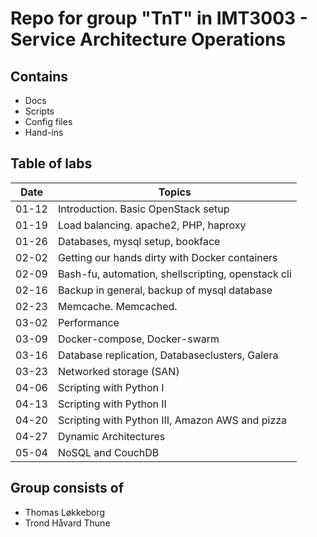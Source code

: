 # Repo for group "TnT" in IMT3003 - Service Architecture Operations

## Contains

* Docs
* Scripts
* Config files
* Hand-ins

## Table of labs

Date        | Topics
------------| --------------------------------------------------
01-12       | Introduction. Basic OpenStack setup
01-19       | Load balancing. apache2, PHP, haproxy
01-26       | Databases, mysql setup, bookface
02-02       | Getting our hands dirty with Docker containers
02-09       | Bash-fu, automation, shellscripting, openstack cli
02-16       | Backup in general, backup of mysql database
02-23       | Memcache. Memcached.
03-02       | Performance
03-09       | Docker-compose, Docker-swarm
03-16       | Database replication, Databaseclusters, Galera
03-23       | Networked storage (SAN)
04-06       | Scripting with Python I
04-13       | Scripting with Python II
04-20	    | Scripting with Python III, Amazon AWS and pizza
04-27	    | Dynamic Architectures
05-04	    | NoSQL and CouchDB

## Group consists of

* Thomas Løkkeborg
* Trond Håvard Thune